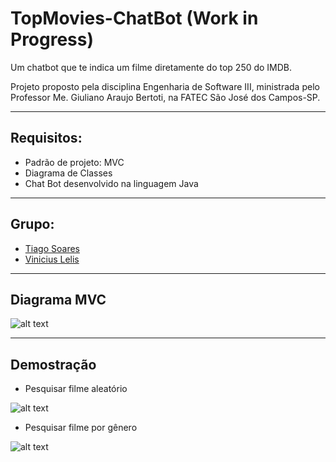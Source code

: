 # TopMovies-ChatBot (Work in Progress)
Um chatbot que te indica um filme diretamente do top 250 do IMDB.

Projeto proposto pela disciplina Engenharia de Software III, ministrada pelo Professor Me. Giuliano Araujo Bertoti, na FATEC São José dos Campos-SP.

___

## Requisitos:

* Padrão de projeto: MVC
* Diagrama de Classes
* Chat Bot desenvolvido na linguagem Java

___

## Grupo:
* [Tiago Soares](https://github.com/tiagosoares94)
* [Vinicius Lelis](https://github.com/ViniciusLeelis)

___

## Diagrama MVC

![alt text](https://github.com/tiagosoares94/TopMoviesChatBot/blob/master/diagrama.png)

___

## Demostração

* Pesquisar filme aleatório

![alt text](https://github.com/tiagosoares94/TopMoviesChatBot/blob/master/filme-aleatorio.png)

* Pesquisar filme por gênero

![alt text](https://github.com/tiagosoares94/TopMoviesChatBot/blob/master/filme-genero.png)
